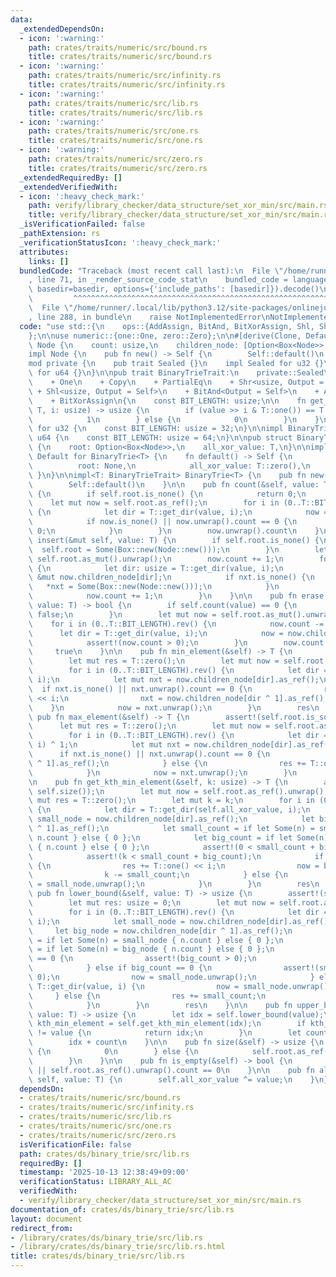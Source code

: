 ```yaml
---
data:
  _extendedDependsOn:
  - icon: ':warning:'
    path: crates/traits/numeric/src/bound.rs
    title: crates/traits/numeric/src/bound.rs
  - icon: ':warning:'
    path: crates/traits/numeric/src/infinity.rs
    title: crates/traits/numeric/src/infinity.rs
  - icon: ':warning:'
    path: crates/traits/numeric/src/lib.rs
    title: crates/traits/numeric/src/lib.rs
  - icon: ':warning:'
    path: crates/traits/numeric/src/one.rs
    title: crates/traits/numeric/src/one.rs
  - icon: ':warning:'
    path: crates/traits/numeric/src/zero.rs
    title: crates/traits/numeric/src/zero.rs
  _extendedRequiredBy: []
  _extendedVerifiedWith:
  - icon: ':heavy_check_mark:'
    path: verify/library_checker/data_structure/set_xor_min/src/main.rs
    title: verify/library_checker/data_structure/set_xor_min/src/main.rs
  _isVerificationFailed: false
  _pathExtension: rs
  _verificationStatusIcon: ':heavy_check_mark:'
  attributes:
    links: []
  bundledCode: "Traceback (most recent call last):\n  File \"/home/runner/.local/lib/python3.12/site-packages/onlinejudge_verify/documentation/build.py\"\
    , line 71, in _render_source_code_stat\n    bundled_code = language.bundle(stat.path,\
    \ basedir=basedir, options={'include_paths': [basedir]}).decode()\n          \
    \         ^^^^^^^^^^^^^^^^^^^^^^^^^^^^^^^^^^^^^^^^^^^^^^^^^^^^^^^^^^^^^^^^^^^^^^^^^^^^^^^^^\n\
    \  File \"/home/runner/.local/lib/python3.12/site-packages/onlinejudge_verify/languages/rust.py\"\
    , line 288, in bundle\n    raise NotImplementedError\nNotImplementedError\n"
  code: "use std::{\n    ops::{AddAssign, BitAnd, BitXorAssign, Shl, Shr},\n    usize,\n\
    };\n\nuse numeric::{one::One, zero::Zero};\n\n#[derive(Clone, Default)]\npub struct\
    \ Node {\n    count: usize,\n    children_node: [Option<Box<Node>>; 2],\n}\n\n\
    impl Node {\n    pub fn new() -> Self {\n        Self::default()\n    }\n}\n\n\
    mod private {\n    pub trait Sealed {}\n    impl Sealed for u32 {}\n    impl Sealed\
    \ for u64 {}\n}\n\npub trait BinaryTrieTrait:\n    private::Sealed\n    + Zero\n\
    \    + One\n    + Copy\n    + PartialEq\n    + Shr<usize, Output = Self>\n   \
    \ + Shl<usize, Output = Self>\n    + BitAnd<Output = Self>\n    + AddAssign\n\
    \    + BitXorAssign\n{\n    const BIT_LENGTH: usize;\n\n    fn get_dir<T: BinaryTrieTrait>(value:\
    \ T, i: usize) -> usize {\n        if (value >> i & T::one()) == T::one() {\n\
    \            1\n        } else {\n            0\n        }\n    }\n}\n\nimpl BinaryTrieTrait\
    \ for u32 {\n    const BIT_LENGTH: usize = 32;\n}\n\nimpl BinaryTrieTrait for\
    \ u64 {\n    const BIT_LENGTH: usize = 64;\n}\n\npub struct BinaryTrie<T: BinaryTrieTrait>\
    \ {\n    root: Option<Box<Node>>,\n    all_xor_value: T,\n}\n\nimpl<T: BinaryTrieTrait>\
    \ Default for BinaryTrie<T> {\n    fn default() -> Self {\n        Self {\n  \
    \          root: None,\n            all_xor_value: T::zero(),\n        }\n   \
    \ }\n}\n\nimpl<T: BinaryTrieTrait> BinaryTrie<T> {\n    pub fn new() -> Self {\n\
    \        Self::default()\n    }\n\n    pub fn count(&self, value: T) -> usize\
    \ {\n        if self.root.is_none() {\n            return 0;\n        }\n    \
    \    let mut now = self.root.as_ref();\n        for i in (0..T::BIT_LENGTH).rev()\
    \ {\n            let dir = T::get_dir(value, i);\n            now = now.unwrap().children_node[dir].as_ref();\n\
    \            if now.is_none() || now.unwrap().count == 0 {\n                return\
    \ 0;\n            }\n        }\n        now.unwrap().count\n    }\n\n    pub fn\
    \ insert(&mut self, value: T) {\n        if self.root.is_none() {\n          \
    \  self.root = Some(Box::new(Node::new()));\n        }\n        let mut now =\
    \ self.root.as_mut().unwrap();\n        now.count += 1;\n        for i in (0..T::BIT_LENGTH).rev()\
    \ {\n            let dir: usize = T::get_dir(value, i);\n            let nxt =\
    \ &mut now.children_node[dir];\n            if nxt.is_none() {\n             \
    \   *nxt = Some(Box::new(Node::new()));\n            }\n            now = nxt.as_mut().unwrap();\n\
    \            now.count += 1;\n        }\n    }\n\n    pub fn erase(&mut self,\
    \ value: T) -> bool {\n        if self.count(value) == 0 {\n            return\
    \ false;\n        }\n        let mut now = self.root.as_mut().unwrap();\n    \
    \    for i in (0..T::BIT_LENGTH).rev() {\n            now.count -= 1;\n      \
    \      let dir = T::get_dir(value, i);\n            now = now.children_node[dir].as_mut().unwrap();\n\
    \            assert!(now.count > 0);\n        }\n        now.count -= 1;\n   \
    \     true\n    }\n\n    pub fn min_element(&self) -> T {\n        assert!(self.root.is_some());\n\
    \        let mut res = T::zero();\n        let mut now = self.root.as_ref().unwrap();\n\
    \        for i in (0..T::BIT_LENGTH).rev() {\n            let dir = T::get_dir(self.all_xor_value,\
    \ i);\n            let mut nxt = now.children_node[dir].as_ref();\n          \
    \  if nxt.is_none() || nxt.unwrap().count == 0 {\n                res += T::one()\
    \ << i;\n                nxt = now.children_node[dir ^ 1].as_ref();\n        \
    \    }\n            now = nxt.unwrap();\n        }\n        res\n    }\n\n   \
    \ pub fn max_element(&self) -> T {\n        assert!(self.root.is_some());\n  \
    \      let mut res = T::zero();\n        let mut now = self.root.as_ref().unwrap();\n\
    \        for i in (0..T::BIT_LENGTH).rev() {\n            let dir = T::get_dir(self.all_xor_value,\
    \ i) ^ 1;\n            let mut nxt = now.children_node[dir].as_ref();\n      \
    \      if nxt.is_none() || nxt.unwrap().count == 0 {\n                nxt = now.children_node[dir\
    \ ^ 1].as_ref();\n            } else {\n                res += T::one() << i;\n\
    \            }\n            now = nxt.unwrap();\n        }\n        res\n    }\n\
    \n    pub fn get_kth_min_element(&self, k: usize) -> T {\n        assert!(k <\
    \ self.size());\n        let mut now = self.root.as_ref().unwrap();\n        let\
    \ mut res = T::zero();\n        let mut k = k;\n        for i in (0..T::BIT_LENGTH).rev()\
    \ {\n            let dir = T::get_dir(self.all_xor_value, i);\n            let\
    \ small_node = now.children_node[dir].as_ref();\n            let big_node = now.children_node[dir\
    \ ^ 1].as_ref();\n            let small_count = if let Some(n) = small_node {\
    \ n.count } else { 0 };\n            let big_count = if let Some(n) = big_node\
    \ { n.count } else { 0 };\n            assert!(0 < small_count + big_count);\n\
    \            assert!(k < small_count + big_count);\n            if k >= small_count\
    \ {\n                res += T::one() << i;\n                now = big_node.unwrap();\n\
    \                k -= small_count;\n            } else {\n                now\
    \ = small_node.unwrap();\n            }\n        }\n        res\n    }\n\n   \
    \ pub fn lower_bound(&self, value: T) -> usize {\n        assert!(self.root.is_some());\n\
    \        let mut res: usize = 0;\n        let mut now = self.root.as_ref().unwrap();\n\
    \        for i in (0..T::BIT_LENGTH).rev() {\n            let dir = T::get_dir(self.all_xor_value,\
    \ i);\n            let small_node = now.children_node[dir].as_ref();\n       \
    \     let big_node = now.children_node[dir ^ 1].as_ref();\n            let small_count\
    \ = if let Some(n) = small_node { n.count } else { 0 };\n            let big_count\
    \ = if let Some(n) = big_node { n.count } else { 0 };\n            if small_count\
    \ == 0 {\n                assert!(big_count > 0);\n                now = big_node.unwrap();\n\
    \            } else if big_count == 0 {\n                assert!(small_count >\
    \ 0);\n                now = small_node.unwrap();\n            } else if dir ==\
    \ T::get_dir(value, i) {\n                now = small_node.unwrap();\n       \
    \     } else {\n                res += small_count;\n                now = big_node.unwrap();\n\
    \            }\n        }\n        res\n    }\n\n    pub fn upper_bound(&self,\
    \ value: T) -> usize {\n        let idx = self.lower_bound(value);\n        let\
    \ kth_min_element = self.get_kth_min_element(idx);\n        if kth_min_element\
    \ != value {\n            return idx;\n        }\n        let count = self.count(kth_min_element);\n\
    \        idx + count\n    }\n\n    pub fn size(&self) -> usize {\n        if self.root.is_none()\
    \ {\n            0\n        } else {\n            self.root.as_ref().unwrap().count\n\
    \        }\n    }\n\n    pub fn is_empty(&self) -> bool {\n        self.root.is_none()\
    \ || self.root.as_ref().unwrap().count == 0\n    }\n\n    pub fn all_xor(&mut\
    \ self, value: T) {\n        self.all_xor_value ^= value;\n    }\n}\n"
  dependsOn:
  - crates/traits/numeric/src/bound.rs
  - crates/traits/numeric/src/infinity.rs
  - crates/traits/numeric/src/lib.rs
  - crates/traits/numeric/src/one.rs
  - crates/traits/numeric/src/zero.rs
  isVerificationFile: false
  path: crates/ds/binary_trie/src/lib.rs
  requiredBy: []
  timestamp: '2025-10-13 12:38:49+09:00'
  verificationStatus: LIBRARY_ALL_AC
  verifiedWith:
  - verify/library_checker/data_structure/set_xor_min/src/main.rs
documentation_of: crates/ds/binary_trie/src/lib.rs
layout: document
redirect_from:
- /library/crates/ds/binary_trie/src/lib.rs
- /library/crates/ds/binary_trie/src/lib.rs.html
title: crates/ds/binary_trie/src/lib.rs
---
```

